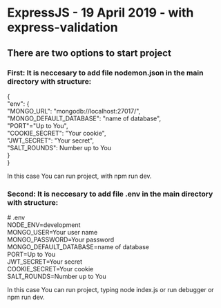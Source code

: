 # ExpressJS - 19 April 2019 - with express-validation


## There are two options to start project

### First: It is neccesary to add file nodemon.json in the main directory with structure:

{\
    "env": {\
        "MONGO_URL": "mongodb://localhost:27017/",\
        "MONGO_DEFAULT_DATABASE": "name of database",\
        "PORT"="Up to You",\
        "COOKIE_SECRET": "Your cookie",\
        "JWT_SECRET": "Your secret",\
        "SALT_ROUNDS": Number up to You\
    }\
}

In this case You can run project, with npm run dev.

### Second: It is neccesary to add file .env in the main directory with structure:

\# .env\
NODE_ENV=development\
MONGO_USER=Your user name\
MONGO_PASSWORD=Your password\
MONGO_DEFAULT_DATABASE=name of database\
PORT=Up to You\
JWT_SECRET=Your secret\
COOKIE_SECRET=Your cookie\
SALT_ROUNDS=Number up to You

In this case You can run project, typing node index.js or run debugger or npm run dev.
